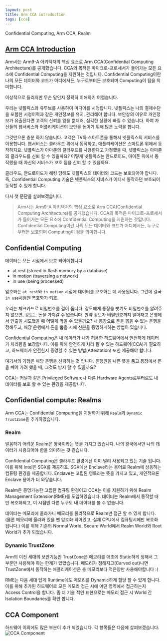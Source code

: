 ```yaml
---
layout: post
title: Arm CCA introduction
tags: [cca]
---
```


Confidential Computing, Arm CCA, Realm

## [Arm CCA Introduction](https://developer.arm.com/architectures/architecture-security-features/confidential-computing)
Arm사는 Arm9-A 아키텍처의 핵심 요소로 Arm CCA(Confidential Computing Architecture)를 공개했습니다.
CCA의 목적은 마이크로-프로세서가 들어가는 모든 요소에 Confidential Computing을 지원하는 것입니다.
Confidential Computing이란 나의 모든 데이터와 코드가 어디에서든, 누구로부터든 보호되며 Computing이 됨을 의미합니다.

이상적으로 들리지만 무슨 말인지 정확히 이해하기 어렵습니다.

우리는 넷플릭스와 유투브를 사용하여 미디어를 시청합니다.
넷플릭스는 나의 결제수단을 포함한 시청이력과 같은 개인정보를 유지, 관리해야 합니다.
보안상의 이유로 개인정보가 유출된다면 고객의 신뢰를 잃을 뿐더러, 심각한 상황에 빠질 수 있습니다.
하여 자신들의 웹서비스와 어플리케이션의 보안을 높이기 위해 많은 노력을 합니다.

그것만으론 충분 하지 않습니다. 고객은 TV와 스마트폰을 통해서 넷플릭스의 서비스를 이용합니다.
웹서비스는 클라우드 위에서 동작하고, 애플리케이션은 스마트폰 위에서 동작하지요.
넷플릭스가 아마존의 클라우드를 사용한다고 가정했을 때, 넷플릭스는 아마존의 클라우드를 신뢰 할 수 있을까요?
어떻게 넷플릭스는 안드로이드, 아이폰 위에서 동작했을 때 자신의 서비스가 보호 됨을 신뢰 할 수 있을까요.

클라우드, 안드로이드가 해킹 당해도 넷플릭스의 데이터와 코드는 보호되어야 합니다.
즉, Confidential Computing 기술은 넷플릭스의 서비스가 어디서 동작하던 보호되어 동작할 수 있게 합니다.

다시 첫 문단을 살펴보겠습니다.
> Arm사는 Arm9-A 아키텍처의 핵심 요소로 Arm CCA(Confidential Computing Architecture)를 공개했습니다.
> CCA의 목적은 마이크로-프로세서가 들어가는 모든 요소에 Confidential Computing을 지원하는 것입니다.
> Confidential Computing이란 나의 모든 데이터와 코드가 어디에서든, 누구로부터든 보호되며 Computing이 됨을 의미합니다.

## Confidential Computing
데이터는 모든 시점에서 보호 되어야합니다.
- at rest (stored in flash memory by a database)
- in motion (traversing a network)
- in use (being processed)

암호화는 `at rest`와 `in motion` 시점에 데이터를 보호하는 데 사용됩니다. 그런데 결국 `in use`시점엔 복호화가 되죠.

우리는 체크카드로  비밀번호를 걸어 둡니다. 강도에게 통장을 뺏겨도 비밀번호를 알려주지 않으면, 강도는 돈을 가져갈 수 없습니다.
만약 강도가 비밀번호까지 알아채고 은행에서 인출을 시도했을 때 어떻게 막을 수 있을까요?
내 통장으로 돈을 뽑을 수 있는 은행을 정해두고, 해당 은행에서 돈을 뽑을 시에 신분을 증명하게하는 방법이 있습니다.

Confidential Computing은 내 데이터가 내가 허용한 하드웨어에서 안전하게 데이터가 처리됨을 보장합니다.
이를 위해 안전하게 처리 될 수 있는 하드웨어(CCA)가 필요하고,
하드웨어가 안전한지 증명할 수 있는 방법(Attestation) 또한 제공해야 합니다.

여기서의 가정은 해당 은행을 신뢰하는 것 입니다.
은행원을 나쁜 뜻을 품고 통장에서 돈을 빼어 가려 했을 때, 그것도 방지 할 수 있을까요?

CCA는 커널과 같은 Privileged Software나 다른 Hardware Agents로부터로도 내 데이터를 보호 할 수 있는 환경을 제공합니다.

## Confidential compute: Realms
Arm CCA는 Confidential Compuring을 지원하기 위해 `Realm`과 `Dynamic TrustZone`을 추가하였습니다.

### Realm
발음하기 어려운 Realm은 왕국이라는 뜻을 가지고 있습니다. 나의 왕국에서만 나의 데이터가 사용되어야 함을 의미하는 것 같습니다.

Confidential Computing은 클라우드 환경에선 이미 널리 사용되고 있는 기술 입니다. 이를 위해 Intel은 SGX를 제공하죠.
SGX에선 Enclave라는 용어로 Realm에 상응하는 컴퓨팅 환경을 제공합니다.
Enclave는 고립된 영토라는 뜻을 가지고 있고, 개인적으론 Enclave 용어가 더 와닿습니다.

Realm은 증명가능한 고립된 컴퓨팅 환경이고 CCA는 이를 지원하기 위해 Realm Management Extension(RME)를 도입하였습니다.
데이터는 Realm에서 동작할 때만 복호화되고, 이 시점엔 다른 누구도 내 데이터를 볼 수 없습니다.

데이터는 메모리에 올라가니 메모리를 물리적으로 Realm만 접근 할 수 있게 합니다.
(물론 메모리에 올라와 있을 땐 암호화 되어있고, 실제 CPU에서 컴퓨팅시에만 복호화 됩니다.)
이를 위해 기존의 Normal World, Secure World에서 Realm World와 Root World가 추가 되었습니다.

### Dynamic TrustZone
Arm의 이전 세대의 보안기능인 TrustZone은 메모리를 애초에 Static하게 정해서 그 부분만 사용해야 하는 한계가 있었습니다.
메모리가 정해지고(Carved out)나면 TrustZone에서 동작하는 애플리케이션은 총 메모리보다 적은양만 사용해야합니다 :(

RME는 다음 세대 답게 Runtime에도 메모리를 Dynamic하게 할당 할 수 있게 합니다.
이를 위해 추가된 하드웨어로 모든 메모리 접근 시에 어떤 영역에서 접근하는지 Access Control을 합니다.
좀 더 기술 적인 표현으로는 메모리 접근 시 World 간 Isolation Boundaries를 확인 합니다.

## CCA Component
하드웨어 이외에도 많은 부분이 추가 되었습니다. 각 항목들은 다음에 살펴보겠습니다.
![CCA Component](https://developer.arm.com/-/media/Arm%20Developer%20Community/Images/Block%20Diagrams/Arm%20Confidential%20Compute%20Architecture/Components-of-ArmCCA.png?revision=cd595ff9-86eb-47c6-9719-c4d7e1fd40f5&h=582&w=943&la=en&hash=67108E9C793D281EBCFB997156C3BE1535831B80)
